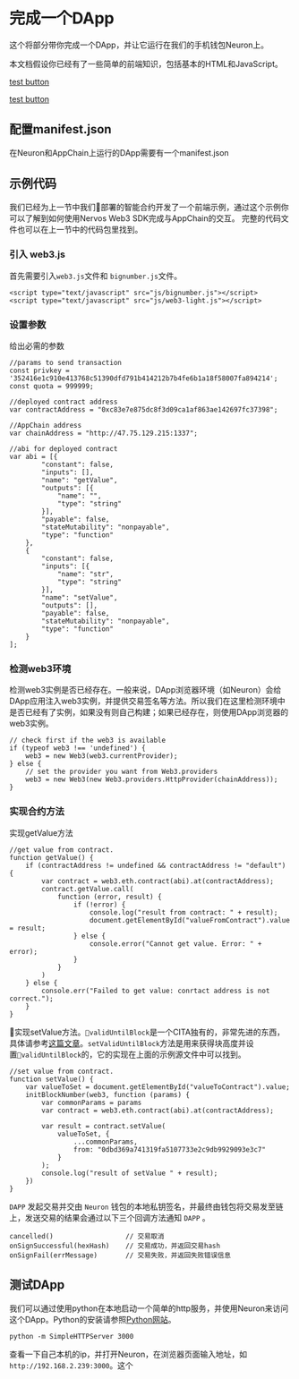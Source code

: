 # 完成一个DApp

这个将部分带你完成一个DApp，并让它运行在我们的手机钱包Neuron上。

本文档假设你已经有了一些简单的前端知识，包括基本的HTML和JavaScript。

[test button](./smart-contract/intro ':ignore')


[test button](../smart-contract/intro)

## 配置manifest.json
在Neuron和AppChain上运行的DApp需要有一个manifest.json

## 示例代码

我们已经为上一节中我们部署的智能合约开发了一个前端示例，通过这个示例你可以了解到如何使用Nervos Web3 SDK完成与AppChain的交互。
完整的代码文件也可以在上一节中的代码包里找到。

### 引入 web3.js

首先需要引入`web3.js`文件和 `bignumber.js`文件。
```
<script type="text/javascript" src="js/bignumber.js"></script>
<script type="text/javascript" src="js/web3-light.js"></script>
```

### 设置参数

给出必需的参数
```
//params to send transaction
const privkey = '352416e1c910e413768c51390dfd791b414212b7b4fe6b1a18f58007fa894214';
const quota = 999999;

//deployed contract address
var contractAddress = "0xc83e7e875dc8f3d09ca1af863ae142697fc37398";

//AppChain address
var chainAddress = "http://47.75.129.215:1337";

//abi for deployed contract
var abi = [{
        "constant": false,
        "inputs": [],
        "name": "getValue",
        "outputs": [{
            "name": "",
            "type": "string"
        }],
        "payable": false,
        "stateMutability": "nonpayable",
        "type": "function"
    },
    {
        "constant": false,
        "inputs": [{
            "name": "str",
            "type": "string"
        }],
        "name": "setValue",
        "outputs": [],
        "payable": false,
        "stateMutability": "nonpayable",
        "type": "function"
    }
];
```

### 检测web3环境

检测web3实例是否已经存在。一般来说，DApp浏览器环境（如Neuron）会给DApp应用注入web3实例，并提供交易签名等方法。所以我们在这里检测环境中是否已经有了实例，如果没有则自己构建；如果已经存在，则使用DApp浏览器的web3实例。
```
// check first if the web3 is available
if (typeof web3 !== 'undefined') {
    web3 = new Web3(web3.currentProvider);
} else {
    // set the provider you want from Web3.providers
    web3 = new Web3(new Web3.providers.HttpProvider(chainAddress));
}
```

### 实现合约方法
实现getValue方法
```
//get value from contract.
function getValue() {
    if (contractAddress != undefined && contractAddress != "default") {
        var contract = web3.eth.contract(abi).at(contractAddress);
        contract.getValue.call(
            function (error, result) {
                if (!error) {
                    console.log("result from contract: " + result);
                    document.getElementById("valueFromContract").value = result;
                } else {
                    console.error("Cannot get value. Error: " + error);
                }
            }
        )
    } else {
        console.err("Failed to get value: conrtact address is not correct.");
    }
}
```

实现setValue方法。`validUntilBlock`是一个CITA独有的，非常先进的东西，具体请参考[这篇文章]()。`setValidUntilBlock`方法是用来获得块高度并设置`validUntilBlock`的，它的实现在上面的示例源文件中可以找到。  
```
//set value from contract.
function setValue() {
    var valueToSet = document.getElementById("valueToContract").value;
    initBlockNumber(web3, function (params) {
        var commonParams = params
        var contract = web3.eth.contract(abi).at(contractAddress);

        var result = contract.setValue(
            valueToSet, {
                ...commonParams,
                from: "0dbd369a741319fa5107733e2c9db9929093e3c7"
            }
        );
        console.log("result of setValue " + result);
    })
}
```

`DAPP` 发起交易并交由 `Neuron` 钱包的本地私钥签名，并最终由钱包将交易发至链上，发送交易的结果会通过以下三个回调方法通知 `DAPP` 。

```
cancelled()                  // 交易取消
onSignSuccessful(hexHash)    // 交易成功，并返回交易hash
onSignFail(errMessage)       // 交易失败，并返回失败错误信息
```


## 测试DApp
我们可以通过使用python在本地启动一个简单的http服务，并使用Neuron来访问这个DApp。Python的安装请参照[Python网站](https://www.python.org/downloads/)。

```
python -m SimpleHTTPServer 3000
```

查看一下自己本机的ip，并打开Neuron，在浏览器页面输入地址，如`http://192.168.2.239:3000`。这个


